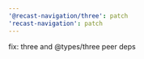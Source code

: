 ```yaml
---
'@recast-navigation/three': patch
'recast-navigation': patch
---
```


fix: three and @types/three peer deps
